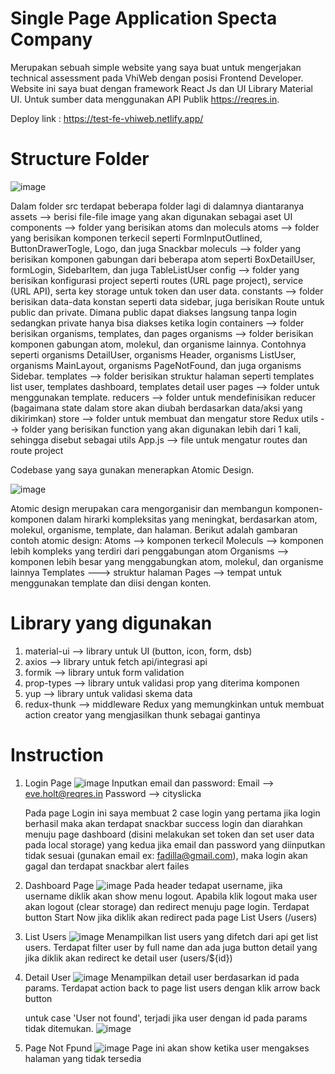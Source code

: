 # Single Page Application Specta Company
Merupakan sebuah simple website yang saya buat untuk mengerjakan technical assessment pada VhiWeb dengan posisi Frontend Developer. Website ini saya buat dengan framework React Js dan UI Library Material UI. Untuk sumber data menggunakan API Publik https://reqres.in. 

Deploy link : https://test-fe-vhiweb.netlify.app/

# Structure Folder
![image](https://github.com/Fadillaratna/test-fe-vhiweb/assets/87308406/807ff8db-b4b2-4d12-afb6-36812d8e8088)

Dalam folder src terdapat beberapa folder lagi di dalamnya diantaranya
assets --> berisi file-file image yang akan digunakan sebagai aset UI
components --> folder yang berisikan atoms dan moleculs
    atoms --> folder yang berisikan komponen terkecil seperti FormInputOutlined,   ButtonDrawerTogle, Logo, dan juga Snackbar
    moleculs --> folder yang berisikan komponen gabungan dari beberapa atom seperti BoxDetailUser, formLogin, SidebarItem, dan juga TableListUser
config --> folder yang berisikan konfigurasi project seperti routes (URL page project), service (URL API), serta key storage untuk token dan user data.
constants --> folder berisikan data-data konstan seperti data sidebar, juga berisikan Route untuk public dan private. Dimana public dapat diakses langsung tanpa login sedangkan private hanya bisa diakses ketika login
containers --> folder berisikan organisms, templates, dan pages
    organisms --> folder berisikan komponen gabungan atom, molekul, dan organisme lainnya. Contohnya seperti organisms DetailUser, organisms Header, organisms ListUser, organisms MainLayout, organisms PageNotFound, dan juga organisms Sidebar.
    templates --> folder berisikan struktur halaman seperti templates list user, templates dashboard, templates detail user
    pages --> folder untuk menggunakan template.
reducers --> folder untuk mendefinisikan reducer (bagaimana state dalam store akan diubah berdasarkan data/aksi yang dikirimkan)
store --> folder untuk membuat dan mengatur store Redux
utils --> folder yang berisikan function yang akan digunakan lebih dari 1 kali, sehingga disebut sebagai utils
App.js --> file untuk mengatur routes dan route project

Codebase yang saya gunakan menerapkan Atomic Design. 

![image](https://github.com/Fadillaratna/test-fe-vhiweb/assets/87308406/fe60979e-a27d-4193-b251-f28771f7a5a7)

Atomic design merupakan cara mengorganisir dan membangun komponen-komponen dalam hirarki kompleksitas yang meningkat, berdasarkan atom, molekul, organisme, template, dan halaman. Berikut adalah gambaran contoh atomic design:
Atoms --> komponen terkecil
Moleculs --> komponen lebih kompleks yang terdiri dari penggabungan atom
Organisms --> komponen lebih besar yang menggabungkan atom, molekul, dan organisme lainnya
Templates ---> struktur halaman
Pages --> tempat untuk menggunakan template dan diisi dengan konten.

# Library yang digunakan
1. material-ui --> library untuk UI (button, icon, form, dsb)
2. axios --> library untuk fetch api/integrasi api
3. formik --> library untuk form validation
4. prop-types --> library untuk validasi prop yang diterima komponen
5. yup --> library untuk validasi skema data
6. redux-thunk --> middleware Redux yang memungkinkan untuk membuat action creator yang mengjasilkan thunk sebagai gantinya

# Instruction
1. Login Page
   ![image](https://github.com/Fadillaratna/test-fe-vhiweb/assets/87308406/72b4b303-5cba-4ff9-aa09-30d28ff97151)
   Inputkan email dan password:
   Email --> eve.holt@reqres.in
   Password --> cityslicka
  
   Pada page Login ini saya membuat 2 case login
   yang pertama jika login berhasil maka akan terdapat snackbar success login dan diarahkan menuju page dashboard (disini melakukan set token dan set user data pada local storage)
   yang kedua jika email dan password yang diinputkan tidak sesuai (gunakan email ex: fadilla@gmail.com), maka login akan gagal dan terdapat snackbar alert failes


3. Dashboard Page
   ![image](https://github.com/Fadillaratna/test-fe-vhiweb/assets/87308406/93d35a25-bffb-446c-ba27-e9385b3c3935)
   Pada header tedapat username, jika username diklik akan show menu logout. Apabila klik logout maka user akan logout (clear storage) dan redirect menuju page login. Terdapat button Start Now jika diklik akan redirect pada page List Users (/users)

5. List Users
   ![image](https://github.com/Fadillaratna/test-fe-vhiweb/assets/87308406/383fc26e-6023-44a2-b466-d21926e090a5)
   Menampilkan list users yang difetch dari api get list users. Terdapat filter user by full name dan ada juga button detail yang jika diklik akan redirect ke detail user (users/${id})

7. Detail User
   ![image](https://github.com/Fadillaratna/test-fe-vhiweb/assets/87308406/5ca03ba2-204c-41db-80f8-2c954246faf4)
   Menampilkan detail user berdasarkan id pada params. Terdapat action back to page list users dengan klik arrow back button

   untuk case 'User not found', terjadi jika user dengan id pada params tidak ditemukan.
   ![image](https://github.com/Fadillaratna/test-fe-vhiweb/assets/87308406/9a02ae89-ae05-44d7-8848-cc97a28da059)

9. Page Not Fpund
   ![image](https://github.com/Fadillaratna/test-fe-vhiweb/assets/87308406/8860158c-69c7-4b29-9b65-202584921963)
   Page ini akan show ketika user mengakses halaman yang tidak tersedia
